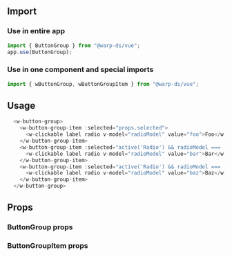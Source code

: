 ## Import

### Use in entire app

```js
import { ButtonGroup } from "@warp-ds/vue";
app.use(ButtonGroup);
```

### Use in one component and special imports

```js
import { wButtonGroup, wButtonGroupItem } from "@warp-ds/vue";
```

## Usage

```js
  <w-button-group>
    <w-button-group-item :selected="props.selected">
      <w-clickable label radio v-model="radioModel" value="foo">Foo</w-clickable>
    </w-button-group-item>
    <w-button-group-item :selected="active('Radio') && radioModel === 'bar'">
      <w-clickable label radio v-model="radioModel" value="bar">Bar</w-clickable>
    </w-button-group-item>
    <w-button-group-item :selected="active('Radio') && radioModel === 'baz'">
      <w-clickable label radio v-model="radioModel" value="baz">Baz</w-clickable>
    </w-button-group-item>
  </w-button-group>
```

## Props

### ButtonGroup props

<api-table type="vue" component="ButtonGroup" />

### ButtonGroupItem props

<api-table type="vue" component="ButtonGroupItem" />

